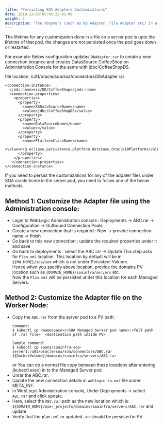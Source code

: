 ```yaml
---
title: "Persisting SOA Adapters Customizations"
date: 2019-12-05T06:46:23-05:00
weight: 2
description: "The adapters (such as DB Adapter, File Adapter etc) in a SOA domain can be customized based on users requirement"
---
```


The lifetime for any customization done in a file on a server pod is upto the lifetime of that pod, the changes are not persisted once the pod goes down or restarted.

For example: Below configuration updates `DbAdapter.rar` to create a new connection instance and creates DatasSource CoffeeShop on Administration Console for the same with jdbc/CoffeeShopDS.

file location: /u01/oracle/soa/soa/connectors/DbAdapter.rar
``` 
<connection-instance>
  <jndi-name>eis/DB/CoffeeShop</jndi-name>
  <connection-properties>
    <properties>
      <property>
        <name>XADataSourceName</name>
        <value>jdbc/CoffeeShopDS</value>
      </property>
      <property>
        <name>DataSourceName</name>
	    <value></value>
      </property>
      <property>
        <name>PlatformClassName</name> 
	    <value>org.eclipse.persistence.platform.database.Oracle10Platform</value>
      </property>
    </properties>
   </connection-properties>
</connection-instance>
``` 
If you need to persist the customizations for any of the adpater files under SOA oracle home in the server pod, you need to follow one of the below methods. 

## Method 1: Customize the Adapter file using the Administration console:

* Login to WebLogic Administration console : Deployments -> ABC.rar -> Configuration -> Outbound Connection Pools
* Create a new connection that is required : New -> provide connection name -> finish
* Go back to this new connection : update the required properties under it and save
* Go back to deployments : select the ABC.rar -> Update 
  This step asks for `Plan.xml` location. This location by default will be in `${MW_HOME}/soa/soa` which is not under Persistent Volume.   
  Hence when you specify above location, provide the domains PV location such as `{DOMAIN_HOME}/soainfra/servers` etc.  
  Now the `Plan.xml` will be persisted under this location for each Managed Servers.

## Method 2: Customize the Adapter file on the Worker Node:
    
* Copy the `ABC.rar` from the server pod to a PV path:
  ```
  command:
  $ kubectl cp <namespace>/<SOA Managed Server pod name>:<full path of .rar file>  <destination path inside PV>
  ```
  ```
  Sample command:
  $ kubectl cp soans/soainfra-soa-server1:/u01/oracle/soa/soa/connectors/ABC.rar ${DockerVolume}/domains/soainfra/servers/ABC.rar
  ```
  or 
  You can do a normal file copy between these locations after entering (kubectl exec) in to the Managed Server pod.
* Unrar the ABC.rar.
* Update the new connection details in `weblogic-ra.xml` file under META_INF.
* In WebLogic Administration console, Under Deployments -> select `ABC.rar` and click update.
* Here, select the `ABC.rar` path as the new location which is: `${DOMAIN_HOME}/user_projects/domains/soainfra/servers/ABC.rar` and update
* Verify that the `plan.xml` or updated .rar should be persisted in PV.

